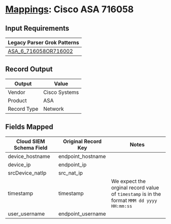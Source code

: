 # [Mappings](README.md): Cisco ASA 716058

## Input Requirements

|Legacy Parser Grok Patterns|
|-------------|
|[ASA_6_716058OR716002](../legacy_parsers/ASA_6_716058OR716002.md)|

## Record Output

|Output|Value|
|------|-----|
|Vendor|Cisco Systems|
|Product|ASA|
|Record Type|Network|

## Fields Mapped

|Cloud SIEM Schema Field|Original Record Key|Notes|
|-----------------------|-------------------|-----|
|device_hostname|endpoint_hostname||
|device_ip|endpoint_ip||
|srcDevice_natIp|src_nat_ip||
|timestamp|timestamp|We expect the orginal record value of `timestamp` is in the format `MMM dd yyyy HH:mm:ss`|
|user_username|endpoint_username||

